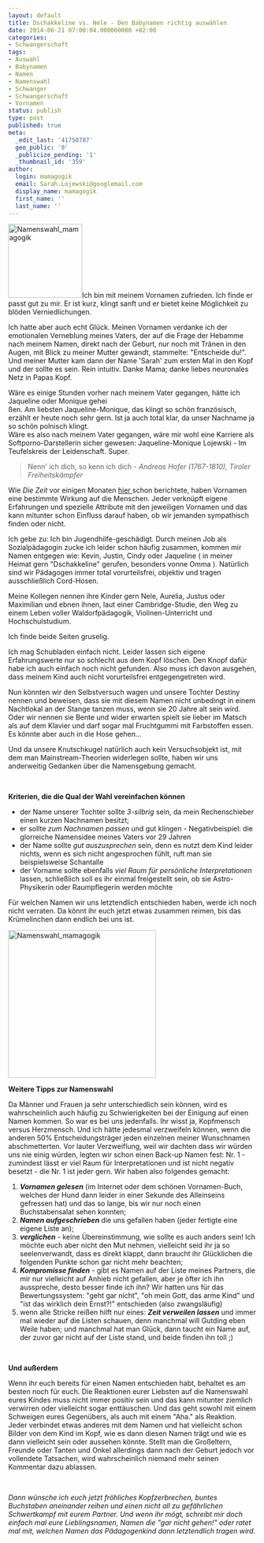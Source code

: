 ```yaml
---
layout: default
title: Dschakkeline vs. Nele - Den Babynamen richtig auswählen
date: 2014-06-21 07:00:04.000000000 +02:00
categories:
- Schwangerschaft
tags:
- Auswahl
- Babynamen
- Namen
- Namenswahl
- Schwanger
- Schwangerschaft
- Vornamen
status: publish
type: post
published: true
meta:
  _edit_last: '41750787'
  geo_public: '0'
  _publicize_pending: '1'
  _thumbnail_id: '359'
author:
  login: mamagogik
  email: Sarah.Lojewski@googlemail.com
  display_name: mamagogik
  first_name: ''
  last_name: ''
---
```

<p><a href="https://mamagogik.files.wordpress.com/2014/06/namen.jpg"><img class="alignleft size-thumbnail wp-image-359" src="http://0.0.0.0:4000/images/namen.jpg" alt="Namenswahl_mamagogik" width="150" height="150" /></a>Ich bin mit meinem Vornamen zufrieden. Ich finde er passt gut zu mir. Er ist kurz, klingt sanft und er bietet keine Möglichkeit zu blöden Verniedlichungen.</p>
<p>Ich hatte aber auch echt Glück. Meinen Vornamen verdanke ich der emotionalen Verneblung meines Vaters, der auf die Frage der Hebamme nach meinem Namen, direkt nach der Geburt, nur noch mit Tränen in den Augen, mit Blick zu meiner Mutter gewandt, stammelte: "Entscheide du!". Und meiner Mutter kam dann der Name 'Sarah' zum ersten Mal in den Kopf und der sollte es sein. Rein intuitiv. Danke Mama; danke liebes neuronales Netz in Papas Kopf.</p>
<p><!--more--></p>
<p>Wäre es einige Stunden vorher nach meinem Vater gegangen, hätte ich Jaqueline oder Monique gehei<br />
ßen. Am liebsten Jaqueline-Monique, das klingt so schön französisch, erzählt er heute noch sehr gern. Ist ja auch total klar, da unser Nachname ja so schön polnisch klingt.<br />
Wäre es also nach meinem Vater gegangen, wäre mir wohl eine Karriere als Softporno-Darstellerin sicher gewesen: Jaqueline-Monique Lojewski - Im Teufelskreis der Leidenschaft. Super.</p>
<blockquote><p>Nenn' ich dich, so kenn ich dich - <em>Andreas Hofer (1767-1810), Tiroler Freiheitskämpfer</em></p></blockquote>
<p>Wie <em>Die Zeit</em> vor einigen Monaten <a href="http://www.zeit.de/2014/01/namen-sympathie">hier </a>schon berichtete, haben Vornamen eine bestimmte Wirkung auf die Menschen. Jeder verknüpft eigene Erfahrungen und spezielle Attribute mit den jeweiligen Vornamen und das kann mitunter schon Einfluss darauf haben, ob wir jemanden sympathisch finden oder nicht.</p>
<p>Ich gebe zu: Ich bin Jugendhilfe-geschädigt. Durch meinen Job als Sozialpädagogin zucke ich leider schon häufig zusammen, kommen mir Namen entgegen wie: Kevin, Justin, Cindy oder Jaqueline ( in meiner Heimat gern "Dschakkeline" gerufen, besonders vonne Omma ). Natürlich sind wir Pädagogen immer total vorurteilsfrei, objektiv und tragen ausschließlich Cord-Hosen.</p>
<p>Meine Kollegen nennen ihre Kinder gern Nele, Aurelia, Justus oder Maximilian und ebnen ihnen, laut einer Cambridge-Studie, den Weg zu einem Leben voller Waldorfpädagogik, Violinen-Unterricht und Hochschulstudium.</p>
<p>Ich finde beide Seiten gruselig.</p>
<p>Ich mag Schubladen einfach nicht. Leider lassen sich eigene Erfahrungswerte nur so schlecht aus dem Kopf löschen. Den Knopf dafür habe ich auch einfach noch nicht gefunden. Also muss ich davon ausgehen, dass meinem Kind auch nicht vorurteilsfrei entgegengetreten wird.</p>
<p>Nun könnten wir den Selbstversuch wagen und unsere Tochter Destiny nennen und beweisen, dass sie mit diesem Namen nicht unbedingt in einem Nachtlokal an der Stange tanzen muss, wenn sie 20 Jahre alt sein wird. Oder wir nennen sie Bente und wider erwarten spielt sie lieber im Matsch als auf dem Klavier und darf sogar mal Fruchtgummi mit Farbstoffen essen. Es könnte aber auch in die Hose gehen...</p>
<p>Und da unsere Knutschkugel natürlich auch kein Versuchsobjekt ist, mit dem man Mainstream-Theorien widerlegen sollte, haben wir uns anderweitig Gedanken über die Namensgebung gemacht.</p>
<p>&nbsp;</p>
<p><strong>Kriterien, die die Qual der Wahl vereinfachen können</strong></p>
<ul>
<li>der Name unserer Tochter sollte<em> 3-silbrig</em> sein, da mein Rechenschieber einen kurzen Nachnamen besitzt;</li>
<li>er sollte<em> zum Nachnamen passen</em> und gut klingen - Negativbeispiel: die glorreiche Namensidee meines Vaters vor 29 Jahren</li>
<li>der Name sollte <em>gut auszusprechen</em> sein, denn es nutzt dem Kind leider nichts, wenn es sich nicht angesprochen fühlt, ruft man sie beispielsweise Schantalle</li>
<li>der Vorname sollte ebenfalls <em>viel Raum für persönliche Interpretationen</em> lassen, schließlich soll es ihr einmal freigestellt sein, ob sie Astro-Physikerin oder Raumpflegerin werden möchte</li>
</ul>
<p>Für welchen Namen wir uns letztendlich entschieden haben, werde ich noch nicht verraten. Da könnt ihr euch jetzt etwas zusammen reimen, bis das Krümelinchen dann endlich bei uns ist.</p>
<p><a href="https://mamagogik.files.wordpress.com/2014/06/namen.jpg"><img class="aligncenter size-medium wp-image-359" src="http://0.0.0.0:4000/images/namen.jpg" alt="Namenswahl_mamagogik" width="300" height="300" /></a></p>
<p><strong>Weitere Tipps zur Namenswahl</strong></p>
<p>Da Männer und Frauen ja sehr unterschiedlich sein können, wird es wahrscheinlich auch häufig zu Schwierigkeiten bei der Einigung auf einen Namen kommen. So war es bei uns jedenfalls. Ihr wisst ja, Kopfmensch versus Herzmensch. Und ich hätte jedesmal verzweifeln können, wenn die anderen 50% Entscheidungsträger jeden einzelnen meiner Wunschnamen abschmetterten. Vor lauter Verzweiflung, weil wir dachten dass wir würden uns nie einig würden, legten wir schon einen Back-up Namen fest: Nr. 1 - zumindest lässt er viel Raum für Interpretationen und ist nicht negativ besetzt - die Nr. 1 ist jeder gern. Wir haben also folgendes gemacht:</p>
<ol>
<li><em><strong>Vornamen gelesen</strong></em> (im Internet oder dem schönen Vornamen-Buch, welches der Hund dann leider in einer Sekunde des Alleinseins gefressen hat) und das so lange, bis wir nur noch einen Buchstabensalat sehen konnten;</li>
<li><em><strong>Namen aufgeschrieben</strong></em> die uns gefallen haben (jeder fertigte eine eigene Liste an);</li>
<li><em><strong>verglichen</strong></em> - keine Übereinstimmung, wie sollte es auch anders sein! Ich möchte euch aber nicht den Mut nehmen, vielleicht seid ihr ja so seelenverwandt, dass es direkt klappt, dann braucht ihr Glücklichen die folgenden Punkte schon gar nicht mehr beachten;</li>
<li><em><strong>Kompromisse finden</strong></em> - gibt es Namen auf der Liste meines Partners, die mir nur vielleicht auf Anhieb nicht gefallen, aber je öfter ich ihn ausspreche, desto besser finde ich ihn? Wir hatten uns für das Bewertungssystem: "geht gar nicht", "oh mein Gott, das arme Kind" und "ist das wirklich dein Ernst?!" entschieden (also zwangsläufig)</li>
<li>wenn alle Stricke reißen hilft nur eines: <em><strong>Zeit verweilen lassen</strong></em> und immer mal wieder auf die Listen schauen, denn manchmal will Gutding eben Weile haben; und manchmal hat man Glück, dann taucht ein Name auf, der zuvor gar nicht auf der Liste stand, und beide finden ihn toll ;)</li>
</ol>
<p>&nbsp;</p>
<p><strong>Und außerdem</strong></p>
<p>Wenn ihr euch bereits für einen Namen entschieden habt, behaltet es am besten noch für euch. Die Reaktionen eurer Liebsten auf die Namenswahl eures Kindes muss nicht immer positiv sein und das kann mitunter ziemlich verwirren oder vielleicht sogar enttäuschen. Und das geht sowohl mit einem Schweigen eures Gegenübers, als auch mit einem "Aha." als Reaktion. Jeder verbindet etwas anderes mit dem Namen und hat vielleicht schon Bilder von dem Kind im Kopf, wie es dann diesen Namen trägt und wie es dann vielleicht sein oder aussehen könnte. Stellt man die Großeltern, Freunde oder Tanten und Onkel allerdings dann nach der Geburt jedoch vor vollendete Tatsachen, wird wahrscheinlich niemand mehr seinen Kommentar dazu ablassen.</p>
<p>&nbsp;</p>
<p><em>Dann wünsche ich euch jetzt fröhliches Kopfzerbrechen, buntes Buchstaben aneinander reihen und einen nicht all zu gefährlichen Schwertkampf mit eurem Partner. Und wenn ihr mögt, schreibt mir doch einfach mal eure Lieblingsnamen, Namen die "gar nicht gehen!" oder ratet mal mit, welchen Namen das Pädagogenkind dann letztendlich tragen wird.</em></p>
